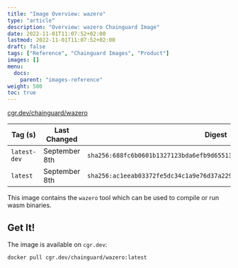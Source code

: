 ```yaml
---
title: "Image Overview: wazero"
type: "article"
description: "Overview: wazero Chainguard Image"
date: 2022-11-01T11:07:52+02:00
lastmod: 2022-11-01T11:07:52+02:00
draft: false
tags: ["Reference", "Chainguard Images", "Product"]
images: []
menu:
  docs:
    parent: "images-reference"
weight: 500
toc: true
---
```


[cgr.dev/chainguard/wazero](https://github.com/chainguard-images/images/tree/main/images/wazero)

| Tag (s)       | Last Changed  | Digest                                                                    |
|---------------|---------------|---------------------------------------------------------------------------|
|  `latest-dev` | September 8th | `sha256:688fc6b0601b1327123bda6efb9d655137177d410d8bf76a4222638576a1a7a3` |
|  `latest`     | September 8th | `sha256:ac1eeab03372fe5dc34c1a9e76d37a229fb004bc4b84d412f74f032ae0984a61` |



This image contains the `wazero` tool which can be used to compile or run wasm binaries.

## Get It!

The image is available on `cgr.dev`:

```
docker pull cgr.dev/chainguard/wazero:latest
```


